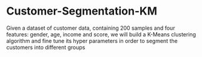 # Customer-Segmentation-KM
Given a dataset of customer data, containing 200 samples and four features: gender, age, income and score, we will build a K-Means clustering algorithm and fine tune its hyper parameters in order to segment the customers into different groups
